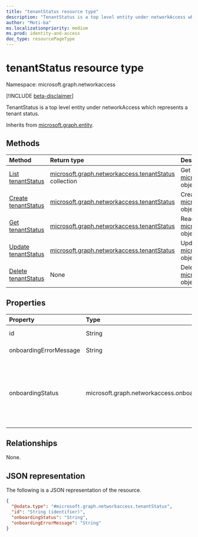 ```yaml
---
title: "tenantStatus resource type"
description: "TenantStatus is a top level entity under networkAccess which represents a tenant status."
author: "Moti-ba"
ms.localizationpriority: medium
ms.prod: identity-and-access
doc_type: resourcePageType
---
```


# tenantStatus resource type

Namespace: microsoft.graph.networkaccess

[!INCLUDE [beta-disclaimer](../../includes/beta-disclaimer.md)]

TenantStatus is a top level entity under networkAccess which represents a tenant status.	

Inherits from [microsoft.graph.entity](../resources/entity.md).

## Methods
|Method|Return type|Description|
|:---|:---|:---|
|[List tenantStatus](../api/networkaccess-networkaccessroot-list-tenantstatus.md)|[microsoft.graph.networkaccess.tenantStatus](../resources/networkaccess-tenantstatus.md) collection|Get a list of the [microsoft.graph.networkaccess.tenantStatus](../resources/networkaccess-tenantstatus.md) objects and their properties.|
|[Create tenantStatus](../api/networkaccess-networkaccessroot-post-tenantstatus.md)|[microsoft.graph.networkaccess.tenantStatus](../resources/networkaccess-tenantstatus.md)|Create a new [microsoft.graph.networkaccess.tenantStatus](../resources/networkaccess-tenantstatus.md) object.|
|[Get tenantStatus](../api/networkaccess-tenantstatus-get.md)|[microsoft.graph.networkaccess.tenantStatus](../resources/networkaccess-tenantstatus.md)|Read the properties and relationships of a [microsoft.graph.networkaccess.tenantStatus](../resources/networkaccess-tenantstatus.md) object.|
|[Update tenantStatus](../api/networkaccess-tenantstatus-update.md)|[microsoft.graph.networkaccess.tenantStatus](../resources/networkaccess-tenantstatus.md)|Update the properties of a [microsoft.graph.networkaccess.tenantStatus](../resources/networkaccess-tenantstatus.md) object.|
|[Delete tenantStatus](../api/networkaccess-networkaccessroot-delete-tenantstatus.md)|None|Delete a [microsoft.graph.networkaccess.tenantStatus](../resources/networkaccess-tenantstatus.md) object.|

## Properties
|Property|Type|Description|
|:---|:---|:---|
|id|String|Id Inherited from [microsoft.graph.entity](../resources/entity.md).|
|onboardingErrorMessage|String|Reflects a message to the user in case of an error|
|onboardingStatus|microsoft.graph.networkaccess.onboardingStatus|Reflects the tenant onboarding status. The possible values are: `offboarded`, `offboardingInProgress`, `onboardingInProgress`, `onboarded`, `onboardingErrorOccurred`, `offboardingErrorOccurred`.|

## Relationships
None.

## JSON representation
The following is a JSON representation of the resource.
<!-- {
  "blockType": "resource",
  "keyProperty": "id",
  "@odata.type": "microsoft.graph.networkaccess.tenantStatus",
  "baseType": "microsoft.graph.entity",
  "openType": false
}
-->
``` json
{
  "@odata.type": "#microsoft.graph.networkaccess.tenantStatus",
  "id": "String (identifier)",
  "onboardingStatus": "String",
  "onboardingErrorMessage": "String"
}
```

